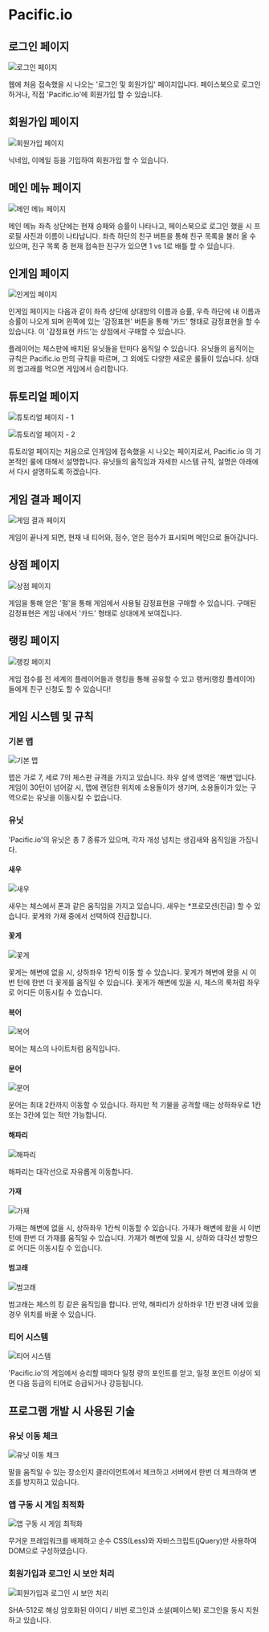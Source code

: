 # Pacific.io

## 로그인 페이지

![로그인 페이지](images/1)

웹에 처음 접속했을 시 나오는 '로그인 및 회원가입' 페이지입니다. 페이스북으로 로그인하거나, 직접 'Pacific.io'에 회원가입 할 수 있습니다.

## 회원가입 페이지

![회원가입 페이지](images/2)

닉네임, 이메일 등을 기입하여 회원가입 할 수 있습니다.

## 메인 메뉴 페이지

![메인 메뉴 페이지](images/3)

메인 메뉴 좌측 상단에는 현재 승패와 승률이 나타나고, 페이스북으로 로그인 했을 시 프로필 사진과 이름이 나타납니다. 좌측 하단의 친구 버튼을 통해 친구 목록을 불러 올 수 있으며, 친구 목록 중 현재 접속한 친구가 있으면 1 vs 1로 배틀 할 수 있습니다.

## 인게임 페이지

![인게임 페이지](images/4)

인게임 페이지는 다음과 같이 좌측 상단에 상대방의 이름과 승률, 우측 하단에 내 이름과 승률이 나오게 되며 왼쪽에 있는 '감정표현' 버튼을 통해 '카드' 형태로 감정표현을 할 수 있습니다. 이 '감정표현 카드'는 상점에서 구매할 수 있습니다.

플레이어는 체스판에 배치된 유닛들을 턴마다 움직일 수 있습니다. 유닛들의 움직이는 규칙은 Pacific.io 만의 규칙을 따르며, 그 외에도 다양한 새로운 룰들이 있습니다. 상대의 범고래를 먹으면 게임에서 승리합니다.

## 튜토리얼 페이지

![튜토리얼 페이지 - 1](images/5)

![튜토리얼 페이지 - 2](images/6)

튜토리얼 페이지는 처음으로 인게임에 접속했을 시 나오는 페이지로서, Pacific.io 의 기본적인 룰에 대해서 설명합니다. 유닛들의 움직임과 자세한 시스템 규칙, 설명은 아래에서 다시 설명하도록 하겠습니다.

## 게임 결과 페이지

![게임 결과 페이지](images/7)

게임이 끝나게 되면, 현재 내 티어와, 점수, 얻은 점수가 표시되며 메인으로 돌아갑니다.

## 상점 페이지

![상점 페이지](images/8)

게임을 통해 얻은 '펄'을 통해 게임에서 사용될 감정표현을 구매할 수 있습니다. 구매된 감정표현은 게임 내에서 '카드' 형태로 상대에게 보여집니다.

## 랭킹 페이지

![랭킹 페이지](images/9)

게임 점수를 전 세계의 플레이어들과 랭킹을 통해 공유할 수 있고 랭커(랭킹 플레이어)들에게 친구 신청도 할 수 있습니다!

## 게임 시스템 및 규칙

### 기본 맵

![기본 맵](images/10)

맵은 가로 7, 세로 7의 체스판 규격을 가지고 있습니다. 좌우 살색 영역은 '해변'입니다. 게임이 30턴이 넘어갈 시, 맵에 랜덤한 위치에 소용돌이가 생기며, 소용돌이가 있는 구역으로는 유닛을 이동시킬 수 없습니다.

### 유닛

'Pacific.io'의 유닛은 총 7 종류가 있으며, 각자 개성 넘치는 생김새와 움직임을 가집니다.

#### 새우

![새우](images/11)

새우는 체스에서 폰과 같은 움직임을 가지고 있습니다. 새우는 *프로모션(진급) 할 수 있습니다. 꽃게와 가재 중에서 선택하여 진급합니다.

#### 꽃게

![꽃게](images/12)

꽃게는 해변에 없을 시, 상하좌우 1칸씩 이동 할 수 있습니다. 꽃게가 해변에 왔을 시 이번 턴에 한번 더 꽃게를 움직일 수 있습니다. 꽃게가 해변에 있을 시, 체스의 룩처럼 좌우로 어디든 이동시킬 수 있습니다.

#### 복어

![복어](images/13)

복어는 체스의 나이트처럼 움직입니다.

#### 문어

![문어](images/14)

문어는 최대 2칸까지 이동할 수 있습니다. 하지만 적 기물을 공격할 때는 상하좌우로 1칸 또는 3칸에 있는 적만 가능합니다.

#### 해파리

![해파리](images/15)

해파리는 대각선으로 자유롭게 이동합니다.

#### 가재

![가재](images/16)

가재는 해변에 없을 시, 상하좌우 1칸씩 이동할 수 있습니다. 가재가 해변에 왔을 시 이번 턴에 한번 더 가재를 움직일 수 있습니다. 가재가 해변에 있을 시, 상하와 대각선 방향으로 어디든 이동시킬 수 있습니다.

#### 범고래

![범고래](images/17)

범고래는 체스의 킹 같은 움직임을 합니다. 만약, 해파리가 상하좌우 1칸 반경 내에 있을 경우 위치를 바꿀 수 있습니다.

### 티어 시스템

![티어 시스템](images/18)

'Pacific.io'의 게임에서 승리할 때마다 일정 량의 포인트를 얻고, 일정 포인트 이상이 되면 다음 등급의 티어로 승급되거나 강등됩니다.

## 프로그램 개발 시 사용된 기술

### 유닛 이동 체크

![유닛 이동 체크](images/19)

말을 움직일 수 있는 장소인지 클라이언트에서 체크하고 서버에서 한번 더 체크하여 변조를 방지하고 있습니다.

### 앱 구동 시 게임 최적화

![앱 구동 시 게임 최적화](images/20)

무거운 프레임워크를 배제하고 순수 CSS(Less)와 자바스크립트(jQuery)만 사용하여 DOM으로 구성하였습니다.

### 회원가입과 로그인 시 보안 처리

![회원가입과 로그인 시 보안 처리](images/21)

SHA-512로 해싱 암호화된 아이디 / 비번 로그인과 소셜(페이스북) 로그인을 동시 지원하고 있습니다.
